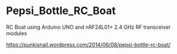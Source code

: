 # Pepsi_Bottle_RC_Boat
RC Boat using Arduino UNO and nRF24L01+ 2.4 GHz RF transceiver modules

https://punkisnail.wordpress.com/2014/06/08/pepsi-bottle-rc-boat/
